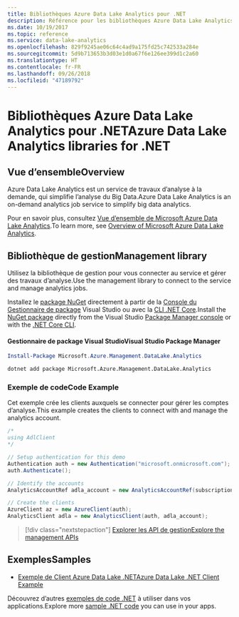 ```yaml
---
title: Bibliothèques Azure Data Lake Analytics pour .NET
description: Référence pour les bibliothèques Azure Data Lake Analytics pour .NET
ms.date: 10/19/2017
ms.topic: reference
ms.service: data-lake-analytics
ms.openlocfilehash: 829f9245ae06c64c4ad9a175fd25c742533a284e
ms.sourcegitcommit: 5d9b713653b3d03e1d0a67f6e126ee399d1c2a60
ms.translationtype: HT
ms.contentlocale: fr-FR
ms.lasthandoff: 09/26/2018
ms.locfileid: "47189792"
---
```

# <a name="azure-data-lake-analytics-libraries-for-net"></a><span data-ttu-id="53e5e-103">Bibliothèques Azure Data Lake Analytics pour .NET</span><span class="sxs-lookup"><span data-stu-id="53e5e-103">Azure Data Lake Analytics libraries for .NET</span></span>

## <a name="overview"></a><span data-ttu-id="53e5e-104">Vue d’ensemble</span><span class="sxs-lookup"><span data-stu-id="53e5e-104">Overview</span></span>

<span data-ttu-id="53e5e-105">Azure Data Lake Analytics est un service de travaux d’analyse à la demande, qui simplifie l’analyse du Big Data.</span><span class="sxs-lookup"><span data-stu-id="53e5e-105">Azure Data Lake Analytics is an on-demand analytics job service to simplify big data analytics.</span></span>

<span data-ttu-id="53e5e-106">Pour en savoir plus, consultez [Vue d’ensemble de Microsoft Azure Data Lake Analytics](/azure/data-lake-analytics/data-lake-analytics-overview).</span><span class="sxs-lookup"><span data-stu-id="53e5e-106">To learn more, see [Overview of Microsoft Azure Data Lake Analytics](/azure/data-lake-analytics/data-lake-analytics-overview).</span></span>

## <a name="management-library"></a><span data-ttu-id="53e5e-107">Bibliothèque de gestion</span><span class="sxs-lookup"><span data-stu-id="53e5e-107">Management library</span></span>

<span data-ttu-id="53e5e-108">Utilisez la bibliothèque de gestion pour vous connecter au service et gérer des travaux d’analyse.</span><span class="sxs-lookup"><span data-stu-id="53e5e-108">Use the management library to connect to the service and manage analytics jobs.</span></span>

<span data-ttu-id="53e5e-109">Installez le [package NuGet](https://www.nuget.org/packages/Microsoft.Azure.Management.DataLake.Analytics) directement à partir de la [Console du Gestionnaire de package][PackageManager] Visual Studio ou avec la [CLI .NET Core][DotNetCLI].</span><span class="sxs-lookup"><span data-stu-id="53e5e-109">Install the [NuGet package](https://www.nuget.org/packages/Microsoft.Azure.Management.DataLake.Analytics) directly from the Visual Studio [Package Manager console][PackageManager] or with the [.NET Core CLI][DotNetCLI].</span></span>

#### <a name="visual-studio-package-manager"></a><span data-ttu-id="53e5e-110">Gestionnaire de package Visual Studio</span><span class="sxs-lookup"><span data-stu-id="53e5e-110">Visual Studio Package Manager</span></span>

```powershell
Install-Package Microsoft.Azure.Management.DataLake.Analytics
```

```bash
dotnet add package Microsoft.Azure.Management.DataLake.Analytics
```

### <a name="code-example"></a><span data-ttu-id="53e5e-111">Exemple de code</span><span class="sxs-lookup"><span data-stu-id="53e5e-111">Code Example</span></span>

<span data-ttu-id="53e5e-112">Cet exemple crée les clients auxquels se connecter pour gérer les comptes d’analyse.</span><span class="sxs-lookup"><span data-stu-id="53e5e-112">This example creates the clients to connect with and manage the analytics account.</span></span>

```csharp
/*
using AdlClient 
*/

// Setup authentication for this demo
Authentication auth = new Authentication("microsoft.onmicrosoft.com"); // change this to YOUR tenant
auth.Authenticate();

// Identify the accounts
AnalyticsAccountRef adla_account = new AnalyticsAccountRef(subscriptionId, resourceGroup, userName);

// Create the clients
AzureClient az = new AzureClient(auth);
AnalyticsClient adla = new AnalyticsClient(auth, adla_account);
```

> [!div class="nextstepaction"]
> [<span data-ttu-id="53e5e-113">Explorer les API de gestion</span><span class="sxs-lookup"><span data-stu-id="53e5e-113">Explore the management APIs</span></span>](/dotnet/api/overview/azure/datalakeanalytics/management)

## <a name="samples"></a><span data-ttu-id="53e5e-114">Exemples</span><span class="sxs-lookup"><span data-stu-id="53e5e-114">Samples</span></span>
* [<span data-ttu-id="53e5e-115">Exemple de Client Azure Data Lake .NET</span><span class="sxs-lookup"><span data-stu-id="53e5e-115">Azure Data Lake .NET Client Example</span></span>](https://azure.microsoft.com/resources/samples/data-lake-dotnet-client/)

<span data-ttu-id="53e5e-116">Découvrez d’autres [exemples de code .NET](https://azure.microsoft.com/resources/samples/?platform=dotnet) à utiliser dans vos applications.</span><span class="sxs-lookup"><span data-stu-id="53e5e-116">Explore more [sample .NET code](https://azure.microsoft.com/resources/samples/?platform=dotnet) you can use in your apps.</span></span>

[PackageManager]: https://docs.microsoft.com/nuget/tools/package-manager-console
[DotNetCLI]: https://docs.microsoft.com/dotnet/core/tools/dotnet-add-package
